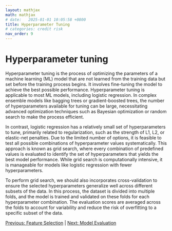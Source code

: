 ```yaml
---
layout: mathjax
math: mathjax
# date:   2025-01-01 10:05:58 +0800
title: Hyperparameter Tuning
# categories: credit risk
nav_order: 9
---
```


# Hyperparameter tuning
Hyperparameter tuning is the process of optimizing the parameters of a machine learning (ML) model that are not learned from the training data but set before the training process begins. It involves fine-tuning the model to achieve the best possible performance. Hyperparameter tuning is applicable to most ML models, including logistic regression. In complex ensemble models like bagging trees or gradient-boosted trees, the number of hyperparameters available for tuning can be large, necessitating advanced optimization techniques such as Bayesian optimization or random search to make the process efficient.

In contrast, logistic regression has a relatively small set of hyperparameters to tune, primarily related to regularization, such as the strength of L1, L2, or elastic-net penalties. Due to the limited number of options, it is feasible to test all possible combinations of hyperparameter values systematically. This approach is known as grid search, where every combination of predefined values is evaluated to identify the set of hyperparameters that yields the best model performance. While grid search is computationally intensive, it is manageable for models like logistic regression with fewer hyperparameters.

To perform grid search, we should also incorporates cross-validation to ensure the selected hyperparameters generalize well across different subsets of the data. In this process, the dataset is divided into multiple folds, and the model is trained and validated on these folds for each hyperparameter combination. The evaluation scores are averaged across the folds to account for variability and reduce the risk of overfitting to a specific subset of the data.

[Previous: Feature Selection](./feature-selection.md) | [Next: Model Evaluation](./model-evaluation.md)